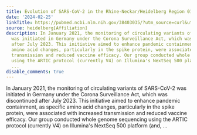 ```yaml
---
title: Evolution of SARS-CoV-2 in the Rhine-Neckar/Heidelberg Region 01/2021 - 07/2023
date: '2024-02-25'
linkTitle: https://pubmed.ncbi.nlm.nih.gov/38403035/?utm_source=curl&utm_medium=rss&utm_campaign=pubmed-2&utm_content=1FakS-2QOkCT8HsMOQP1bCRQ4YzyumYOmxmF0moLsQ3dFB1E9V&fc=20220326224207&ff=20240226170504&v=2.18.0.post9+e462414
source: heidelberg[Affiliation]
description: In January 2021, the monitoring of circulating variants of SARS-CoV-2
  was initiated in Germany under the Corona Surveillance Act, which was discontinued
  after July 2023. This initiative aimed to enhance pandemic containment, as specific
  amino acid changes, particularly in the spike protein, were associated with increased
  transmission and reduced vaccine efficacy. Our group conducted whole genome sequencing
  using the ARTIC protocol (currently V4) on Illumina's NextSeq 500 platform (and,
  ...
disable_comments: true
---
```

In January 2021, the monitoring of circulating variants of SARS-CoV-2 was initiated in Germany under the Corona Surveillance Act, which was discontinued after July 2023. This initiative aimed to enhance pandemic containment, as specific amino acid changes, particularly in the spike protein, were associated with increased transmission and reduced vaccine efficacy. Our group conducted whole genome sequencing using the ARTIC protocol (currently V4) on Illumina's NextSeq 500 platform (and, ...